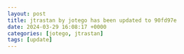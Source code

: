 ```yaml
---
layout: post
title: jtrastan by jotego has been updated to 90fd97e
date: 2024-03-29 16:08:17 +0000
categories: [jotego, jtrastan]
tags: [update]
---
```


